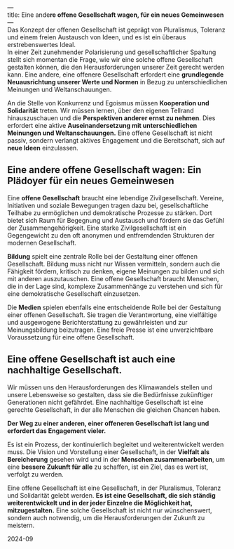 —  
title: Eine ande**re offene Gesellschaft wagen, für ein neues Gemeinwesen**  
**—**  
Das Konzept der offenen Gesellschaft ist geprägt von Pluralismus, Toleranz und einem freien Austausch von Ideen, und es ist ein überaus erstrebenswertes Ideal.      
In einer Zeit zunehmender Polarisierung und gesellschaftlicher Spaltung stellt sich momentan die Frage, wie wir eine solche offene Gesellschaft gestalten können, die den Herausforderungen unserer Zeit gerecht werden kann. Eine andere, eine offenere Gesellschaft erfordert eine **grundlegende Neuausrichtung unserer Werte und Normen** in Bezug zu unterschiedlichen Meinungen und Weltanschauungen.

An die Stelle von Konkurrenz und Egoismus müssen **Kooperation und Solidarität** treten. Wir müssen lernen, über den eigenen Tellrand hinauszuschauen und die **Perspektiven anderer ernst zu nehmen**. Dies erfordert eine aktive **Auseinandersetzung mit unterschiedlichen Meinungen und Weltanschauungen.** Eine offene Gesellschaft ist nicht passiv, sondern verlangt aktives Engagement und die Bereitschaft, sich auf **neue Ideen** einzulassen.

## Eine andere offene Gesellschaft wagen: Ein Plädoyer für ein neues Gemeinwesen

Eine **offene Gesellschaft** braucht eine lebendige Zivilgesellschaft. Vereine, Initiativen und soziale Bewegungen tragen dazu bei, gesellschaftliche Teilhabe zu ermöglichen und demokratische Prozesse zu stärken. Dort bietet sich Raum für Begegnung und Austausch und fördern sie das Gefühl der Zusammengehörigkeit. Eine starke Zivilgesellschaft ist ein Gegengewicht zu den oft anonymen und entfremdenden Strukturen der modernen Gesellschaft.

**Bildung** spielt eine zentrale Rolle bei der Gestaltung einer offenen Gesellschaft. Bildung muss nicht nur Wissen vermitteln, sondern auch die Fähigkeit fördern, kritisch zu denken, eigene Meinungen zu bilden und sich mit anderen auszutauschen. Eine offene Gesellschaft braucht Menschen, die in der Lage sind, komplexe Zusammenhänge zu verstehen und sich für eine demokratische Gesellschaft einzusetzen.

Die **Medien** spielen ebenfalls eine entscheidende Rolle bei der Gestaltung einer offenen Gesellschaft. Sie tragen die Verantwortung, eine vielfältige und ausgewogene Berichterstattung zu gewährleisten und zur Meinungsbildung beizutragen. Eine freie Presse ist eine unverzichtbare Voraussetzung für eine offene Gesellschaft.

## Eine offene Gesellschaft ist auch eine nachhaltige Gesellschaft. 

Wir müssen uns den Herausforderungen des Klimawandels stellen und unsere Lebensweise so gestalten, dass sie die Bedürfnisse zukünftiger Generationen nicht gefährdet. Eine nachhaltige Gesellschaft ist eine gerechte Gesellschaft, in der alle Menschen die gleichen Chancen haben.

**Der Weg zu einer anderen, einer offeneren Gesellschaft ist lang und erfordert das Engagement vieler.** 

Es ist ein Prozess, der kontinuierlich begleitet und weiterentwickelt werden muss. Die Vision und Vorstellung einer Gesellschaft, in der **Vielfalt als Bereicherung** gesehen wird und in der **Menschen zusammenarbeiten**, um eine **bessere Zukunft für alle** zu schaffen, ist ein Ziel, das es wert ist, verfolgt zu werden.

Eine offene Gesellschaft ist eine Gesellschaft, in der Pluralismus, Toleranz und Solidarität gelebt werden. **Es ist eine Gesellschaft, die sich ständig weiterentwickelt und in der jeder Einzelne die Möglichkeit hat, mitzugestalten.** Eine solche Gesellschaft ist nicht nur wünschenswert, sondern auch notwendig, um die Herausforderungen der Zukunft zu meistern.

2024-09